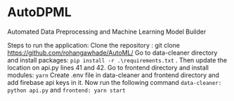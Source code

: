 # AutoDPML
Automated Data Preprocessing and Machine Learning Model Builder

Steps to run the application:
Clone the repository : git clone https://github.com/rohangawhade/AutoML/
Go to data-cleaner directory and install packages: `pip install -r .\requirements.txt` . Then update the location on api.py lines 41 and 42.
Go to frontend directory and install modules: `yarn`
Create .env file in data-cleaner and frontend directory and add firebase api keys in it.
Now run the following command `data-cleaner: python api.py` and `frontend: yarn start`
